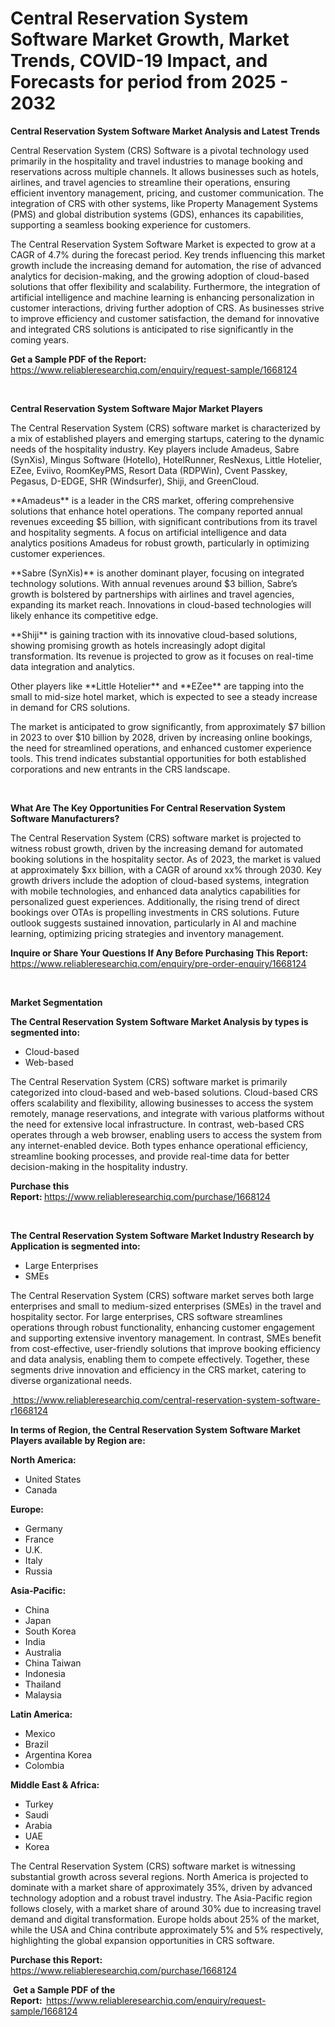 <p><h1>Central Reservation System Software Market Growth, Market Trends, COVID-19 Impact, and Forecasts for period from 2025 - 2032</h1></p><p><strong>Central Reservation System Software Market Analysis and Latest Trends</strong></p>
<p><p>Central Reservation System (CRS) Software is a pivotal technology used primarily in the hospitality and travel industries to manage booking and reservations across multiple channels. It allows businesses such as hotels, airlines, and travel agencies to streamline their operations, ensuring efficient inventory management, pricing, and customer communication. The integration of CRS with other systems, like Property Management Systems (PMS) and global distribution systems (GDS), enhances its capabilities, supporting a seamless booking experience for customers.</p><p>The Central Reservation System Software Market is expected to grow at a CAGR of 4.7% during the forecast period. Key trends influencing this market growth include the increasing demand for automation, the rise of advanced analytics for decision-making, and the growing adoption of cloud-based solutions that offer flexibility and scalability. Furthermore, the integration of artificial intelligence and machine learning is enhancing personalization in customer interactions, driving further adoption of CRS. As businesses strive to improve efficiency and customer satisfaction, the demand for innovative and integrated CRS solutions is anticipated to rise significantly in the coming years.</p></p>
<p><strong>Get a Sample PDF of the Report:&nbsp;</strong> <a href="https://www.reliableresearchiq.com/enquiry/request-sample/1668124?utm_campaign=3199&utm_medium=2&utm_source=Github&utm_content=ia&utm_term=17042025&utm_id=central-reservation-system-software">https://www.reliableresearchiq.com/enquiry/request-sample/1668124</a></p>
<p>&nbsp;</p>
<p><strong>Central Reservation System Software Major Market Players</strong></p>
<p><p>The Central Reservation System (CRS) software market is characterized by a mix of established players and emerging startups, catering to the dynamic needs of the hospitality industry. Key players include Amadeus, Sabre (SynXis), Mingus Software (Hotello), HotelRunner, ResNexus, Little Hotelier, EZee, Eviivo, RoomKeyPMS, Resort Data (RDPWin), Cvent Passkey, Pegasus, D-EDGE, SHR (Windsurfer), Shiji, and GreenCloud.</p><p>**Amadeus** is a leader in the CRS market, offering comprehensive solutions that enhance hotel operations. The company reported annual revenues exceeding $5 billion, with significant contributions from its travel and hospitality segments. A focus on artificial intelligence and data analytics positions Amadeus for robust growth, particularly in optimizing customer experiences.</p><p>**Sabre (SynXis)** is another dominant player, focusing on integrated technology solutions. With annual revenues around $3 billion, Sabre’s growth is bolstered by partnerships with airlines and travel agencies, expanding its market reach. Innovations in cloud-based technologies will likely enhance its competitive edge.</p><p>**Shiji** is gaining traction with its innovative cloud-based solutions, showing promising growth as hotels increasingly adopt digital transformation. Its revenue is projected to grow as it focuses on real-time data integration and analytics.</p><p>Other players like **Little Hotelier** and **EZee** are tapping into the small to mid-size hotel market, which is expected to see a steady increase in demand for CRS solutions.</p><p>The market is anticipated to grow significantly, from approximately $7 billion in 2023 to over $10 billion by 2028, driven by increasing online bookings, the need for streamlined operations, and enhanced customer experience tools. This trend indicates substantial opportunities for both established corporations and new entrants in the CRS landscape.</p></p>
<p>&nbsp;</p>
<p><strong>What Are The Key Opportunities For Central Reservation System Software Manufacturers?</strong></p>
<p><p>The Central Reservation System (CRS) software market is projected to witness robust growth, driven by the increasing demand for automated booking solutions in the hospitality sector. As of 2023, the market is valued at approximately $xx billion, with a CAGR of around xx% through 2030. Key growth drivers include the adoption of cloud-based systems, integration with mobile technologies, and enhanced data analytics capabilities for personalized guest experiences. Additionally, the rising trend of direct bookings over OTAs is propelling investments in CRS solutions. Future outlook suggests sustained innovation, particularly in AI and machine learning, optimizing pricing strategies and inventory management.</p></p>
<p><strong>Inquire or Share Your Questions If Any Before Purchasing This Report:</strong> <a href="https://www.reliableresearchiq.com/enquiry/pre-order-enquiry/1668124?utm_campaign=3199&utm_medium=2&utm_source=Github&utm_content=ia&utm_term=17042025&utm_id=central-reservation-system-software">https://www.reliableresearchiq.com/enquiry/pre-order-enquiry/1668124</a></p>
<p>&nbsp;</p>
<p><strong>Market Segmentation</strong></p>
<p><strong>The Central Reservation System Software Market Analysis by types is segmented into:</strong></p>
<p><ul><li>Cloud-based</li><li>Web-based</li></ul></p>
<p><p>The Central Reservation System (CRS) software market is primarily categorized into cloud-based and web-based solutions. Cloud-based CRS offers scalability and flexibility, allowing businesses to access the system remotely, manage reservations, and integrate with various platforms without the need for extensive local infrastructure. In contrast, web-based CRS operates through a web browser, enabling users to access the system from any internet-enabled device. Both types enhance operational efficiency, streamline booking processes, and provide real-time data for better decision-making in the hospitality industry.</p></p>
<p><strong>Purchase this Report:&nbsp;</strong><a href="https://www.reliableresearchiq.com/purchase/1668124?utm_campaign=3199&utm_medium=2&utm_source=Github&utm_content=ia&utm_term=17042025&utm_id=central-reservation-system-software">https://www.reliableresearchiq.com/purchase/1668124</a></p>
<p>&nbsp;</p>
<p><strong>The Central Reservation System Software Market Industry Research by Application is segmented into:</strong></p>
<p><ul><li>Large Enterprises</li><li>SMEs</li></ul></p>
<p><p>The Central Reservation System (CRS) software market serves both large enterprises and small to medium-sized enterprises (SMEs) in the travel and hospitality sector. For large enterprises, CRS software streamlines operations through robust functionality, enhancing customer engagement and supporting extensive inventory management. In contrast, SMEs benefit from cost-effective, user-friendly solutions that improve booking efficiency and data analysis, enabling them to compete effectively. Together, these segments drive innovation and efficiency in the CRS market, catering to diverse organizational needs.</p></p>
<p><a href="https://www.reliableresearchiq.com/central-reservation-system-software-r1668124?utm_campaign=3199&utm_medium=2&utm_source=Github&utm_content=ia&utm_term=17042025&utm_id=central-reservation-system-software">&nbsp;https://www.reliableresearchiq.com/central-reservation-system-software-r1668124</a></p>
<p><strong>In terms of Region, the Central Reservation System Software Market Players available by Region are:</strong></p>
<p>
    <p> <strong> North America: </strong>
        <ul>
            <li>United States</li>
            <li>Canada</li>
        </ul>
        </p> 
    <p> <strong> Europe: </strong>
        <ul>
            <li>Germany</li>
            <li>France</li>
            <li>U.K.</li>
            <li>Italy</li>
            <li>Russia</li>
        </ul>
        </p> 
    <p> <strong> Asia-Pacific: </strong>
        <ul>
            <li>China</li>
            <li>Japan</li>
            <li>South Korea</li>
            <li>India</li>
            <li>Australia</li>
            <li>China Taiwan</li>
            <li>Indonesia</li>
            <li>Thailand</li>
            <li>Malaysia</li>
        </ul>
        </p> 
    <p> <strong> Latin America: </strong>
        <ul>
            <li>Mexico</li>
            <li>Brazil</li>
            <li>Argentina Korea</li>
            <li>Colombia</li>
        </ul>
        </p> 
    <p> <strong> Middle East & Africa: </strong>
        <ul>
            <li>Turkey</li>
            <li>Saudi</li>
            <li>Arabia</li>
            <li>UAE</li>
            <li>Korea</li>
        </ul>
    </p>
    </p>
<p><p>The Central Reservation System (CRS) software market is witnessing substantial growth across several regions. North America is projected to dominate with a market share of approximately 35%, driven by advanced technology adoption and a robust travel industry. The Asia-Pacific region follows closely, with a market share of around 30% due to increasing travel demand and digital transformation. Europe holds about 25% of the market, while the USA and China contribute approximately 5% and 5% respectively, highlighting the global expansion opportunities in CRS software.</p></p>
<p><strong>Purchase this Report: </strong><a href="https://www.reliableresearchiq.com/purchase/1668124?utm_campaign=3199&utm_medium=2&utm_source=Github&utm_content=ia&utm_term=17042025&utm_id=central-reservation-system-software">https://www.reliableresearchiq.com/purchase/1668124</a></p>
<p>&nbsp;<strong>Get a Sample PDF of the Report:&nbsp;&nbsp;</strong><a href="https://www.reliableresearchiq.com/enquiry/request-sample/1668124?utm_campaign=3199&utm_medium=2&utm_source=Github&utm_content=ia&utm_term=17042025&utm_id=central-reservation-system-software">https://www.reliableresearchiq.com/enquiry/request-sample/1668124</a></p>
<p><strong></strong></p>
<p><p></p><p></p><p></p></p>
